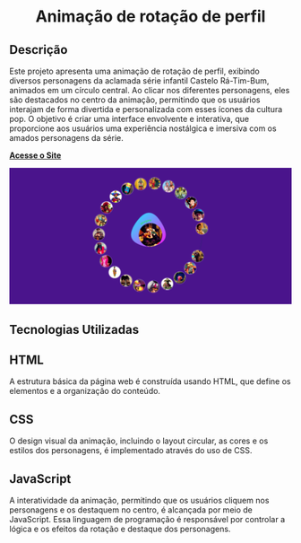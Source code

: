 <h1 align="center"> Animação de rotação de perfil</h1>

## Descrição
Este projeto apresenta uma animação de rotação de perfil, exibindo diversos personagens da aclamada série infantil Castelo Rá-Tim-Bum, animados em um círculo central. Ao clicar nos diferentes personagens, eles são destacados no centro da animação, permitindo que os usuários interajam de forma divertida e personalizada com esses ícones da cultura pop. O objetivo é criar uma interface envolvente e interativa, que proporcione aos usuários uma experiência nostálgica e imersiva com os amados personagens da série.

[**Acesse o Site**](#)

![Cardapio](https://github.com/FernandoJesuss/Relogio_Personagens/blob/main/img/Anima%C3%A7%C3%A3o%20de%20rota%C3%A7%C3%A3o%20de%20perfil.png)


## Tecnologias Utilizadas

##  HTML
A estrutura básica da página web é construída usando HTML, que define os elementos e a organização do conteúdo.



## CSS
O design visual da animação, incluindo o layout circular, as cores e os estilos dos personagens, é implementado através do uso de CSS.

## JavaScript
A interatividade da animação, permitindo que os usuários cliquem nos personagens e os destaquem no centro, é alcançada por meio de JavaScript. Essa linguagem de programação é responsável por controlar a lógica e os efeitos da rotação e destaque dos personagens.





